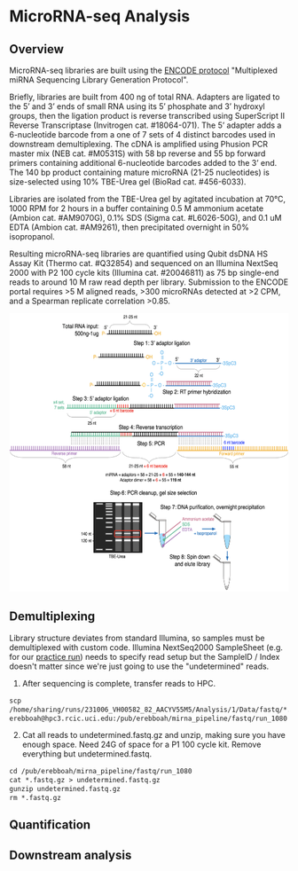 # MicroRNA-seq Analysis
## Overview
MicroRNA-seq libraries are built using the [ENCODE protocol](https://www.encodeproject.org/documents/49f43842-5ab4-4aa1-a6f4-2b1234955d93/@@download/attachment/Multiplexed%20miRNA%20Sequencing%20Library%20Generation%20Protocol-3.4.pdf) "Multiplexed miRNA Sequencing Library Generation Protocol".

Briefly, libraries are built from 400 ng of total RNA. Adapters are ligated to the 5’ and 3’ ends of small RNA using its 5’ phosphate and 3’ hydroxyl groups, then the ligation product is reverse transcribed using SuperScript II Reverse Transcriptase (Invitrogen cat. #18064-071). The 5’ adapter adds a 6-nucleotide barcode from a one of 7 sets of 4 distinct barcodes used in downstream demultiplexing. The cDNA is amplified using Phusion PCR master mix (NEB cat. #M0531S) with 58 bp reverse and 55 bp forward primers containing additional 6-nucleotide barcodes added to the 3’ end. The 140 bp product containing mature microRNA (21-25 nucleotides) is size-selected using 10% TBE-Urea gel (BioRad cat. #456-6033). 

Libraries are isolated from the TBE-Urea gel by agitated incubation at 70°C, 1000 RPM for 2 hours in a buffer containing 0.5 M ammonium acetate (Ambion cat. #AM9070G), 0.1% SDS (Sigma cat. #L6026-50G), and 0.1 uM EDTA (Ambion cat. #AM9261), then precipitated overnight in 50% isopropanol. 

Resulting microRNA-seq libraries are quantified using Qubit dsDNA HS Assay Kit (Thermo cat. #Q32854) and sequenced on an Illumina NextSeq 2000 with P2 100 cycle kits (Illumina cat. #20046811) as 75 bp single-end reads to around 10 M raw read depth per library. Submission to the ENCODE portal requires >5 M aligned reads, >300 microRNAs detected at >2 CPM, and a Spearman replicate correlation >0.85.

<img src="https://github.com/erebboah/mirna_pipeline/blob/master/mirna_overview.png" width="602" height="502">


## Demultiplexing
Library structure deviates from standard Illumina, so samples must be demultiplexed with custom code. Illumina NextSeq2000 SampleSheet (e.g. for our [practice run](https://github.com/erebboah/mirna_pipeline/blob/master/ref/SampleSheet_1080.csv)) needs to specify read setup but the SampleID / Index doesn't matter since we're just going to use the "undetermined" reads.

1. After sequencing is complete, transfer reads to HPC.

```
scp /home/sharing/runs/231006_VH00582_82_AACYV55M5/Analysis/1/Data/fastq/*.fastq.gz erebboah@hpc3.rcic.uci.edu:/pub/erebboah/mirna_pipeline/fastq/run_1080
```

2. Cat all reads to undetermined.fastq.gz and unzip, making sure you have enough space. Need 24G of space for a P1 100 cycle kit. Remove everything but undetermined.fastq.

```
cd /pub/erebboah/mirna_pipeline/fastq/run_1080
cat *.fastq.gz > undetermined.fastq.gz
gunzip undetermined.fastq.gz
rm *.fastq.gz
```

## Quantification


## Downstream analysis
